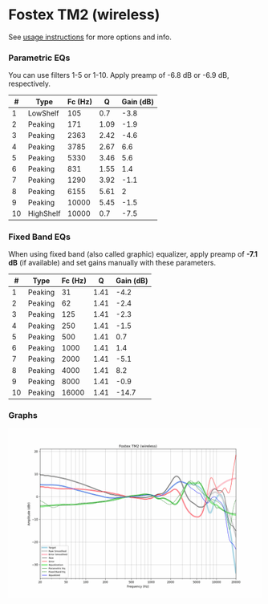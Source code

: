 # Fostex TM2 (wireless)
See [usage instructions](https://github.com/jaakkopasanen/AutoEq#usage) for more options and info.

### Parametric EQs
You can use filters 1-5 or 1-10. Apply preamp of -6.8 dB or -6.9 dB, respectively.

|   # | Type      |   Fc (Hz) |    Q |   Gain (dB) |
|-----|-----------|-----------|------|-------------|
|   1 | LowShelf  |       105 | 0.7  |        -3.8 |
|   2 | Peaking   |       171 | 1.09 |        -1.9 |
|   3 | Peaking   |      2363 | 2.42 |        -4.6 |
|   4 | Peaking   |      3785 | 2.67 |         6.6 |
|   5 | Peaking   |      5330 | 3.46 |         5.6 |
|   6 | Peaking   |       831 | 1.55 |         1.4 |
|   7 | Peaking   |      1290 | 3.92 |        -1.1 |
|   8 | Peaking   |      6155 | 5.61 |         2   |
|   9 | Peaking   |     10000 | 5.45 |        -1.5 |
|  10 | HighShelf |     10000 | 0.7  |        -7.5 |

### Fixed Band EQs
When using fixed band (also called graphic) equalizer, apply preamp of **-7.1 dB** (if available) and set gains manually with these parameters.

|   # | Type    |   Fc (Hz) |    Q |   Gain (dB) |
|-----|---------|-----------|------|-------------|
|   1 | Peaking |        31 | 1.41 |        -4.2 |
|   2 | Peaking |        62 | 1.41 |        -2.4 |
|   3 | Peaking |       125 | 1.41 |        -2.3 |
|   4 | Peaking |       250 | 1.41 |        -1.5 |
|   5 | Peaking |       500 | 1.41 |         0.7 |
|   6 | Peaking |      1000 | 1.41 |         1.4 |
|   7 | Peaking |      2000 | 1.41 |        -5.1 |
|   8 | Peaking |      4000 | 1.41 |         8.2 |
|   9 | Peaking |      8000 | 1.41 |        -0.9 |
|  10 | Peaking |     16000 | 1.41 |       -14.7 |

### Graphs
![](./Fostex%20TM2%20(wireless).png)

